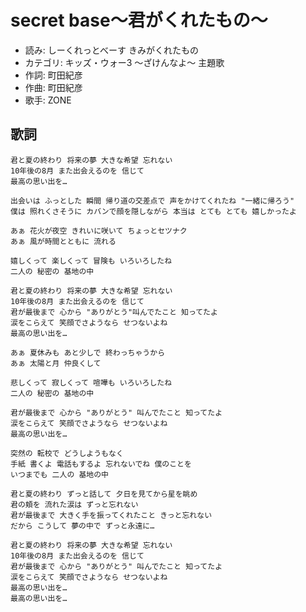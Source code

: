 secret base〜君がくれたもの〜
==============================

- 読み: しーくれっとべーす きみがくれたもの
- カテゴリ: キッズ・ウォー3 〜ざけんなよ〜 主題歌
- 作詞: 町田紀彦
- 作曲: 町田紀彦
- 歌手: ZONE


歌詞
-----

    君と夏の終わり 将来の夢 大きな希望 忘れない
    10年後の8月 また出会えるのを 信じて
    最高の思い出を…

    出会いは ふっとした 瞬間 帰り道の交差点で 声をかけてくれたね "一緒に帰ろう"
    僕は 照れくさそうに カバンで顔を隠しながら 本当は とても とても 嬉しかったよ

    あぁ 花火が夜空 きれいに咲いて ちょっとセツナク
    あぁ 風が時間とともに 流れる

    嬉しくって 楽しくって 冒険も いろいろしたね
    二人の 秘密の 基地の中

    君と夏の終わり 将来の夢 大きな希望 忘れない
    10年後の8月 また出会えるのを 信じて
    君が最後まで 心から "ありがとう"叫んでたこと 知ってたよ
    涙をこらえて 笑顔でさようなら せつないよね
    最高の思い出を…

    あぁ 夏休みも あと少しで 終わっちゃうから
    あぁ 太陽と月 仲良くして

    悲しくって 寂しくって 喧嘩も いろいろしたね
    二人の 秘密の 基地の中

    君が最後まで 心から "ありがとう" 叫んでたこと 知ってたよ
    涙をこらえて 笑顔でさようなら せつないよね
    最高の思い出を…

    突然の 転校で どうしようもなく
    手紙 書くよ 電話もするよ 忘れないでね 僕のことを
    いつまでも 二人の 基地の中

    君と夏の終わり ずっと話して 夕日を見てから星を眺め
    君の頬を 流れた涙は ずっと忘れない
    君が最後まで 大きく手を振ってくれたこと きっと忘れない
    だから こうして 夢の中で ずっと永遠に…

    君と夏の終わり 将来の夢 大きな希望 忘れない
    10年後の8月 また出会えるのを 信じて
    君が最後まで 心から "ありがとう" 叫んでたこと 知ってたよ
    涙をこらえて 笑顔でさようなら せつないよね
    最高の思い出を…
    最高の思い出を…

